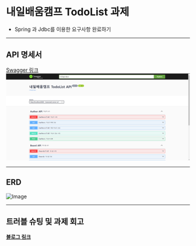 # 내일배움캠프 TodoList 과제

- Spring 과 Jdbc를 이용한 요구사항 완료하기

***
## API 명세서

[Swagger 링크](https://wjswlgh96.github.io/swagger-docs/)
<br />
![img.png](img.png)

***
## ERD
![Image](https://github.com/user-attachments/assets/caa61ead-01a6-4feb-be93-9c30cf766187)

***

## 트러블 슈팅 및 과제 회고
**[블로그 링크](https://velog.io/@wjswlgh96/TIL-Spring-CH-3-%EC%9D%BC%EC%A0%95-%EA%B4%80%EB%A6%AC-%EC%95%B1-%EB%A7%8C%EB%93%A4%EA%B8%B0-%EA%B3%BC%EC%A0%9C-%ED%9A%8C%EA%B3%A0-%EB%B0%8F-%ED%8A%B8%EB%9F%AC%EB%B8%94-%EC%8A%88%ED%8C%85)**